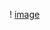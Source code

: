 

! [image](https://github.com/Kimyonghwann/AI_Project_2025_01/blob/main/Prompt/00040-1106911363.png?raw=true)
